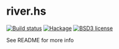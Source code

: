 # river.hs

[![Build status](https://img.shields.io/travis/strake/river.hs.svg?logo=travis)](https://travis-ci.org/strake/river.hs)
[![Hackage](https://img.shields.io/hackage/v/river.hs.svg?logo=haskell)](https://hackage.haskell.org/package/river.hs)
[![BSD3 license](https://img.shields.io/badge/license-BSD3-blue.svg)](LICENSE)

See README for more info
